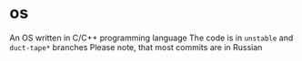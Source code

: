 # os
An OS written in C/C++ programming language
The code is in `unstable` and `duct-tape*` branches
Please note, that most commits are in Russian